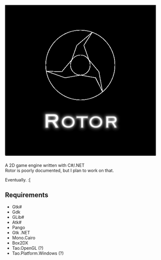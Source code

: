 ![alt text](https://raw.githubusercontent.com/fortraan/Rotor/master/images/RotorLogoRendered.png)  
--------
A 2D game engine written with C#/.NET  
Rotor is poorly documented, but I plan to work on that.  

  
  

  
Eventually. :[
  
## Requirements
- Gtk#
- Gdk
- GLib#
- Atk#
- Pango
- Gtk .NET
- Mono.Cairo
- Box2DX
- Tao.OpenGL (?)
- Tao.Platform.Windows (?)
